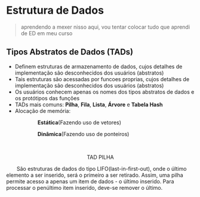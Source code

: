 # Estrutura de Dados

> aprendendo a mexer nisso aqui, vou tentar colocar tudo que aprendi de ED em meu curso

## Tipos Abstratos de Dados (TADs)
 * Definem estruturas de armazenamento de dados, cujos detalhes de implementação são desconhecidos dos usuários (abstratos)
 * Tais estruturas são acessadas por funcoes proprias, cujos detalhes de implementação são desconhecidos dos usuários (abstratos)
 * Os usuários conhecem apenas os nomes dos tipos abstratos de dados e os protótipos das funções
 * TADs mais comuns: **Pilha**, **Fila**, **Lista**, **Árvore** e **Tabela Hash**
 * Alocação de memória:
  
 &emsp;&emsp;&emsp;&emsp;&emsp;&emsp;**Estática**(Fazendo uso de vetores)
 
 &emsp;&emsp;&emsp;&emsp;&emsp;&emsp;**Dinâmica**(Fazendo uso de ponteiros)
    
<br>
<p align="center">TAD PILHA</p>



[comment]: <> (QUERO ALINHAR UMA IMAGEM AQUI)

[comment]: <> (APRENDI A COLOCAR IMAGEM SEGUE ABAIXO)

[comment]: <> (PontoDeExclamacaoAbreFechaChavesAbreParenteses-https://raw.githubusercontent.com/BrunoFranciosi/Estrutura_de_Dados/main/PILHA.png-FechaParenteses)




 &emsp;&emsp;São estruturas de dados do tipo LIFO(last-in-first-out), onde o último elemento a ser inserido, será o primeiro a ser retirado. Assim, uma pilha permite acesso
a apenas um item de dados - o último inserido. Para processar o penúltimo item inserido, deve-se remover o último.

  
  



